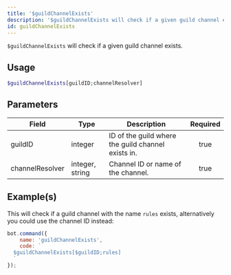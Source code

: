 ```yaml
---
title: '$guildChannelExists'
description: '$guildChannelExists will check if a given guild channel exists.'
id: guildChannelExists
---
```


`$guildChannelExists` will check if a given guild channel exists.

## Usage

```php
$guildChannelExists[guildID;channelResolver]
```

## Parameters

| Field           | Type            | Description                                        | Required |
| --------------- | --------------- | -------------------------------------------------- |:--------:|
| guildID         | integer         | ID of the guild where the guild channel exists in. |   true   |
| channelResolver | integer, string | Channel ID or name of the channel.                 |   true   |

## Example(s)

This will check if a guild channel with the name `rules` exists, alternatively you could use the channel ID instead:

```javascript
bot.command({
    name: 'guildChannelExists',
    code: `
  $guildChannelExists[$guildID;rules]
  `
});
```
